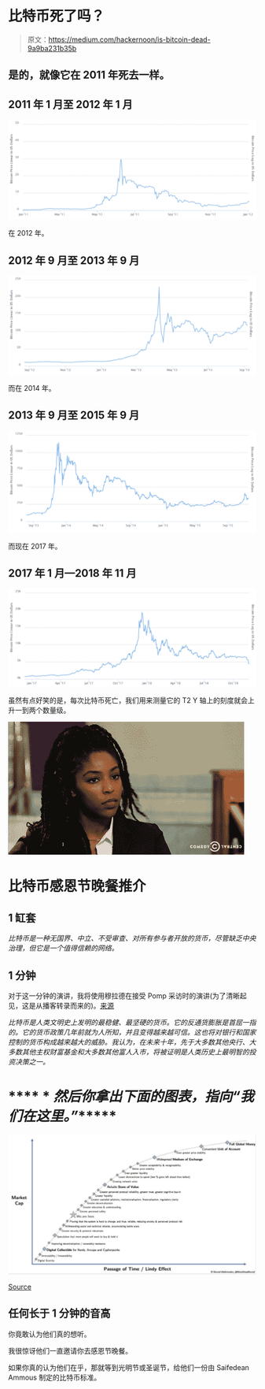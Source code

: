 # 比特币死了吗？

> 原文：<https://medium.com/hackernoon/is-bitcoin-dead-9a9ba231b35b>

## 是的，就像它在 2011 年死去一样。

## 2011 年 1 月至 2012 年 1 月

![](img/cbda902b2fb719aedc01b9f78fd02c4b.png)

在 2012 年。

## 2012 年 9 月至 2013 年 9 月

![](img/d689131ca552020546616ad0c145e0e3.png)

而在 2014 年。

## 2013 年 9 月至 2015 年 9 月

![](img/b9c4fc99e77e681605f1ace124bb6138.png)

而现在 2017 年。

## 2017 年 1 月—2018 年 11 月

![](img/f3586fc802e57d9b15e5268d271578d1.png)

虽然有点好笑的是，每次比特币死亡，我们用来测量它的 T2 Y 轴上的刻度就会上升一到两个数量级。

![](img/b6259434d7cb5cb4223e3477d38a8f13.png)

# 比特币感恩节晚餐推介

## 1 缸套

*比特币是一种无国界、中立、不受审查、对所有参与者开放的货币，尽管缺乏中央治理，但它是一个值得信赖的网络。*

## 1 分钟

对于这一分钟的演讲，我将使用穆拉德在接受 Pomp 采访时的演讲(为了清晰起见，这是从播客转录而来的)。[来源](/@apompliano/murad-mahmudov-the-ultimate-bitcoin-argument-b205a1987408)

*比特币是人类文明史上发明的最稳健、最坚硬的货币。它的反通货膨胀是首屈一指的。它的货币政策几年前就为人所知，并且变得越来越可信。这也将对银行和国家控制的货币构成越来越大的威胁。我认为，在未来十年，先于大多数其他央行、大多数其他主权财富基金和大多数其他富人入市，将被证明是人类历史上最明智的投资决策之一。*

# **** * *然后你拿出下面的图表，指向“我们在这里。”******

![](img/f13b873f30d6ae84b4d9f9023abf7927.png)

[Source](https://twitter.com/MustStopMurad/status/1022169639386836992)

## 任何长于 1 分钟的音高

你竟敢认为他们真的想听。

我很惊讶他们一直邀请你去感恩节晚餐。

如果你真的认为他们在乎，那就等到光明节或圣诞节，给他们一份由 Saifedean Ammous 制定的比特币标准。